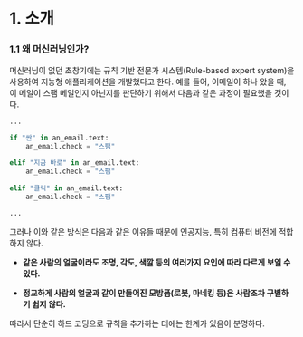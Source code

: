 # 1. 소개

### 1.1 왜 머신러닝인가?

머신러닝이 없던 초창기에는 규칙 기반 전문가 시스템(Rule-based expert system)을 사용하여 지능형 애플리케이션을 개발했다고 한다.  예를 들어,  이메일이 하나 왔을 때, 이 메일이 스팸 메일인지 아닌지를 판단하기 위해서 다음과 같은 과정이 필요했을 것이다.

```python
...

if "싼" in an_email.text:
    an_email.check = "스팸"

elif "지금 바로" in an_email.text:
    an_email.check = "스팸"
   
elif "클릭" in an_email.text:
    an_email.check = "스팸"
    
...
```

 그러나 이와 같은 방식은 다음과 같은 이유들 때문에 인공지능, 특히 컴퓨터 비전에 적합하지 않다.



- **같은 사람의 얼굴이라도 조명, 각도, 색깔 등의 여러가지 요인에 따라 다르게 보일 수 있다.**

- **정교하게 사람의 얼굴과 같이 만들어진 모방품(로봇, 마네킹 등)은 사람조차 구별하기 쉽지 않다.**

  

따라서 단순히 하드 코딩으로 규칙을 추가하는 데에는 한계가 있음이 분명하다.

